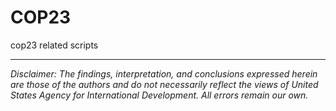 # COP23
cop23 related scripts

---

*Disclaimer: The findings, interpretation, and conclusions expressed herein are those of the authors and do not necessarily reflect the views of United States Agency for International Development. All errors remain our own.*